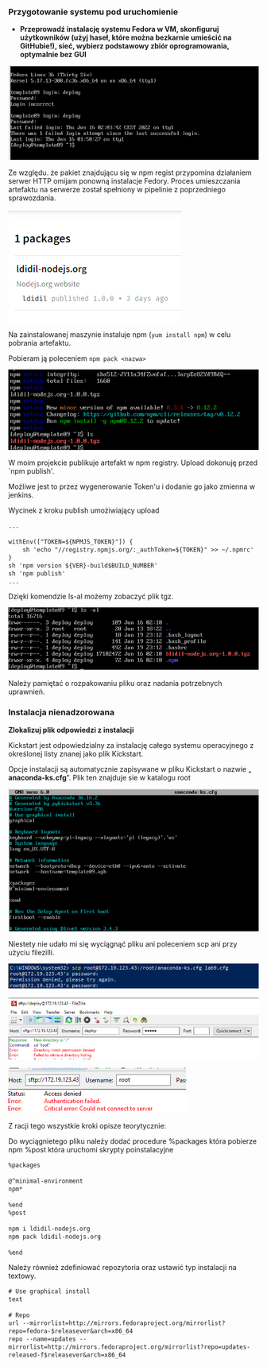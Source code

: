 ### Przygotowanie systemu pod uruchomienie

- **Przeprowadź instalację systemu Fedora w VM, skonfiguruj użytkowników (użyj haseł, które można bezkarnie umieścić na GitHubie!), sieć, wybierz podstawowy zbiór oprogramowania, optymalnie bez GUI**

![image-20220616020452814](./img/image-20220616020452814.png)

Ze względu. że pakiet znajdującu się w npm regist przypomina działaniem serwer HTTP omijam ponowną instalacje Fedory. Proces umieszczania artefaktu na serwerze został spełniony w pipelinie z poprzedniego sprawozdania.

![image-20220616020908595](./img/image-20220616020908595.png)

Na zainstalowanej maszynie instaluje npm (`yum install npm`)  w celu pobrania artefaktu.

Pobieram ją poleceniem `npm pack <nazwa>`

![image-20220616021121238](./img/image-20220616021121238.png)



W moim projekcie publikuje artefakt w npm registry. Upload dokonuję przed `npm publish'.

Możliwe jest to przez wygenerowanie Token'u i dodanie go jako zmienna w jenkins.

Wycinek z kroku publish umożiwiający upload

```
...

withEnv(["TOKEN=${NPMJS_TOKEN}"]) {
    sh 'echo "//registry.npmjs.org/:_authToken=${TOKEN}" >> ~/.npmrc'
}
sh 'npm version ${VER}-build$BUILD_NUMBER'
sh 'npm publish'
...
```



Dzięki komendzie ls-al możemy zobaczyć plik tgz.

![image-20220616021925605](./img/image-20220616021925605.png)

Należy pamiętać o rozpakowaniu pliku oraz nadania potrzebnych uprawnień.



### Instalacja nienadzorowana

**Zlokalizuj plik odpowiedzi z instalacji**

Kickstart jest odpowiedzialny za instalację całego systemu operacyjnego z określonej listy znanej jako plik Kickstart. 

Opcje instalacji są automatycznie zapisywane w pliku Kickstart o nazwie „ **anaconda-ks.cfg**”. Plik ten znajduje sie w katalogu root

![image-20220616024840481](./img/image-20220616024840481.png)



Niestety nie udało mi się wyciągnąć pliku ani poleceniem scp ani przy użyciu filezilli.

![image-20220616025925694](./img/image-20220616025925694.png)



![image-20220616030944924](./img/image-20220616030944924.png)

![image-20220616031256643](./img/image-20220616031256643.png)



Z racji tego wszystkie kroki opisze teorytycznie:

Do wyciągnietego pliku należy dodać procedure %packages która pobierze npm %post  która uruchomi skrypty poinstalacyjne
```
%packages

@^minimal-environment
npm*

%end
%post

npm i ldidil-nodejs.org
npm pack ldidil-nodejs.org

%end
```

Należy również zdefiniować repozytoria oraz ustawić typ instalacji na textowy.

```
# Use graphical install
text

# Repo
url --mirrorlist=http://mirrors.fedoraproject.org/mirrorlist?repo=fedora-$releasever&arch=x86_64 
repo --name=updates --mirrorlist=http://mirrors.fedoraproject.org/mirrorlist?repo=updates-released-f$releasever&arch=x86_64
```
